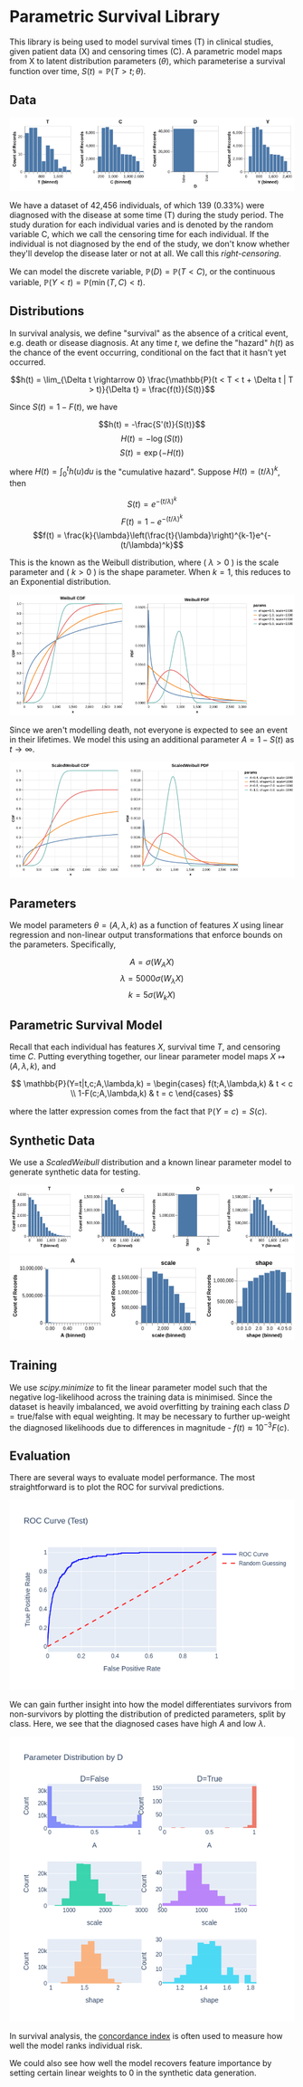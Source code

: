 # Parametric Survival Library
This library is being used to model survival times (T) in clinical studies, given patient data (X) and censoring times (C). A parametric model maps from X to latent distribution parameters ($\theta$), which  parameterise a survival function over time, $S(t)=\mathbb{P}(T>t;\theta)$.

## Data
![TCYD](docs/tcdy.png)

We have a dataset of 42,456 individuals, of which 139 (0.33%) were diagnosed with the disease at some time (T) during the study period. The study duration for each individual varies and is denoted by the random variable C, which we call the censoring time for each individual. If the individual is not diagnosed by the end of the study, we don't know whether they'll develop the disease later or not at all. We call this *right-censoring*.

We can model the discrete variable, $\mathbb{P}(D)=\mathbb{P}(T<C)$, or the continuous variable, $\mathbb{P}(Y < t) = \mathbb{P}(\min(T,C)<t)$.

## Distributions
In survival analysis, we define "survival" as the absence of a critical event, e.g. death or disease diagnosis. At any time $t$, we define the "hazard" $h(t)$ as the chance of the event occurring, conditional on the fact that it hasn't yet occurred.

$$h(t) = \lim_{\Delta t \rightarrow 0} \frac{\mathbb{P}(t < T < t + \Delta t | T > t)}{\Delta t} = \frac{f(t)}{S(t)}$$

Since $S(t) = 1-F(t)$, we have

$$h(t) = -\frac{S'(t)}{S(t)}$$
$$H(t) = -\log(S(t))$$
$$S(t) = \exp(-H(t))$$

where $H(t) = \int_0^t h(u) du$ is the "cumulative hazard". Suppose $H(t) = (t/\lambda)^k$, then

$$S(t) = e^{-(t/\lambda)^k}$$
$$F(t) = 1 - e^{-(t/\lambda)^k}$$
$$f(t) = \frac{k}{\lambda}\left(\frac{t}{\lambda}\right)^{k-1}e^{-(t/\lambda)^k}$$

This is the known as the Weibull distribution, where \( $\lambda > 0$ \) is the scale parameter and \( $k > 0$ \) is the shape parameter. When $k=1$, this reduces to an Exponential distribution.

![weibull](docs/weibull.png)

Since we aren't modelling death, not everyone is expected to see an event in their lifetimes. We model this using an additional parameter $A = 1-S(t)$ as $t \rightarrow \infty$.

![scaled_weibull](docs/scaled_weibull.png)

## Parameters
We model parameters $\theta = (A, \lambda, k)$ as a function of features $X$ using linear regression and non-linear output transformations that enforce bounds on the parameters. Specifically,

$$A = \sigma(W_AX)$$
$$\lambda = 5000\sigma(W_\lambda X)$$
$$k = 5\sigma(W_kX)$$

## Parametric Survival Model
Recall that each individual has features $X$, survival time $T$, and censoring time $C$. Putting everything together, our linear parameter model maps $X \mapsto (A,\lambda,k)$, and

$$
\mathbb{P}(Y=t|t,c;A,\lambda,k) = 
\begin{cases}
f(t;A,\lambda,k) & t < c \\
1-F(c;A,\lambda,k) & t = c
\end{cases}
$$

where the latter expression comes from the fact that $\mathbb{P}(Y=c) = S(c)$.

## Synthetic Data
We use a *ScaledWeibull* distribution and a known linear parameter model to generate synthetic data for testing.

![synth_tcdy](docs/synth_tcdy.png)
![synth_param](docs/synth_param.png)

## Training
We use *scipy.minimize* to fit the linear parameter model such that the negative log-likelihood across the training data is minimised. Since the dataset is heavily imbalanced, we avoid overfitting by training each class $D = \text{true/false}$ with equal weighting. It may be necessary to further up-weight the diagnosed likelihoods due to differences in magnitude - $f(t) \approx 10^{-3} F(c)$.

## Evaluation
There are several ways to evaluate model performance. The most straightforward is to plot the ROC for survival predictions.

![roc](docs/roc.png)

We can gain further insight into how the model differentiates survivors from non-survivors by plotting the distribution of predicted parameters, split by class. Here, we see that the diagnosed cases have high $A$ and low $\lambda$.

![pred_param](docs/pred_param.png)

In survival analysis, the [concordance index](https://square.github.io/pysurvival/metrics/c_index.html) is often used to measure how well the model ranks individual risk.

We could also see how well the model recovers feature importance by setting certain linear weights to 0 in the synthetic data generation.
